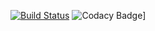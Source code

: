[![Build Status](https://travis-ci.org/Ritikindore/fact.svg?branch=master)](https://travis-ci.org/Ritikindore/fact)
![Codacy Badge](https://api.codacy.com/project/badge/Grade/a07bb388da7a453eb07bd78317bf39b5)]
